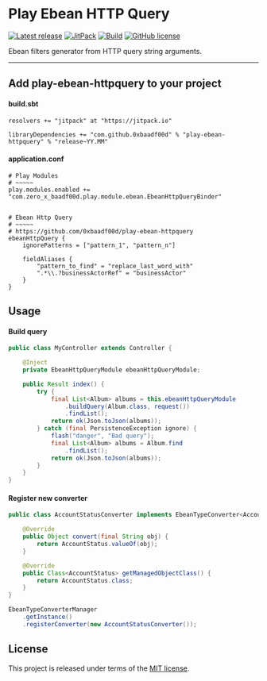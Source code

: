 # Play Ebean HTTP Query


[![Latest release](https://img.shields.io/badge/latest_release-17.02-orange.svg)](https://github.com/0xbaadf00d/play-ebean-httpquery/releases)
[![JitPack](https://jitpack.io/v/0xbaadf00d/play-ebean-httpquery.svg)](https://jitpack.io/#0xbaadf00d/play-ebean-httpquery)
[![Build](https://img.shields.io/travis-ci/0xbaadf00d/play-ebean-httpquery.svg?branch=master&style=flat)](https://travis-ci.org/0xbaadf00d/play-ebean-httpquery)
[![GitHub license](https://img.shields.io/badge/license-MIT-blue.svg)](https://raw.githubusercontent.com/0xbaadf00d/play-ebean-httpquery/master/LICENSE)

Ebean filters generator from HTTP query string arguments.
*****

## Add play-ebean-httpquery to your project

#### build.sbt

    resolvers += "jitpack" at "https://jitpack.io"

    libraryDependencies += "com.github.0xbaadf00d" % "play-ebean-httpquery" % "release~YY.MM"


#### application.conf

    # Play Modules
    # ~~~~~
    play.modules.enabled += "com.zero_x_baadf00d.play.module.ebean.EbeanHttpQueryBinder"


    # Ebean Http Query
    # ~~~~~
    # https://github.com/0xbaadf00d/play-ebean-httpquery
    ebeanHttpQuery {
        ignorePatterns = ["pattern_1", "pattern_n"]
    
        fieldAliases {
            "pattern_to_find" = "replace_last_word_with"
            ".*\\.?businessActorRef" = "businessActor"
        }
    }



## Usage


#### Build query

```java
public class MyController extends Controller {

    @Inject
    private EbeanHttpQueryModule ebeanHttpQueryModule;

    public Result index() {
        try {
            final List<Album> albums = this.ebeanHttpQueryModule
                .buildQuery(Album.class, request())
                .findList();
            return ok(Json.toJson(albums));
        } catch (final PersistenceException ignore) {
            flash("danger", "Bad query");
            final List<Album> albums = Album.find
                .findList();
            return ok(Json.toJson(albums));
        }
    }
}
```

#### Register new converter

``` java
public class AccountStatusConverter implements EbeanTypeConverter<AccountStatus> {

    @Override
    public Object convert(final String obj) {
        return AccountStatus.valueOf(obj);
    }

    @Override
    public Class<AccountStatus> getManagedObjectClass() {
        return AccountStatus.class;
    }
}
```

``` java
EbeanTypeConverterManager
    .getInstance()
    .registerConverter(new AccountStatusConverter());
```



## License
This project is released under terms of the [MIT license](https://raw.githubusercontent.com/0xbaadf00d/play-ebean-httpquery/master/LICENSE).
